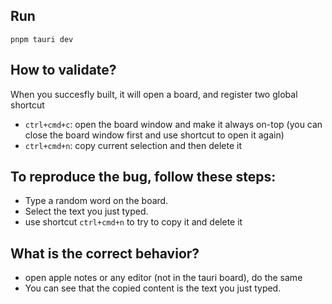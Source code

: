 ## Run

```
pnpm tauri dev
```

## How to validate?

When you succesfly built, it will open a board, and register two global shortcut
* `ctrl+cmd+c`: open the board window and make it always on-top (you can close the board window first and use shortcut to open it again)
* `ctrl+cmd+n`: copy current selection and then delete it

## To reproduce the bug, follow these steps:

* Type a random word on the board.
* Select the text you just typed.
* use shortcut `ctrl+cmd+n` to try to copy it and delete it

## What is the correct behavior?
* open apple notes or any editor (not in the tauri board), do the same 
* You can see that the copied content is the text you just typed.
